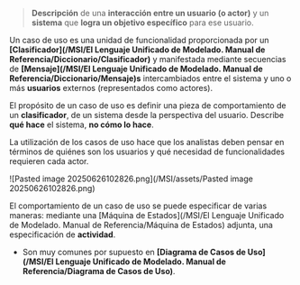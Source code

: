 > **Descripción** de una **interacción entre un usuario (o actor)** y un **sistema** que **logra un objetivo específico** para ese usuario.

Un caso de uso es una unidad de funcionalidad proporcionada por un **[Clasificador](/MSI/El Lenguaje Unificado de Modelado. Manual de Referencia/Diccionario/Clasificador)** y manifestada mediante secuencias de **[Mensaje](/MSI/El Lenguaje Unificado de Modelado. Manual de Referencia/Diccionario/Mensaje)s** intercambiados entre el sistema y uno o más **usuarios** externos (representados como actores).

El propósito de un caso de uso es definir una pieza de comportamiento de un **clasificador**, de un sistema desde la perspectiva del usuario. Describe **qué hace** el sistema, **no cómo lo hace**.

La utilización de los casos de uso hace que los analistas deben pensar en términos de quiénes son los usuarios y qué necesidad de funcionalidades requieren cada actor.

![Pasted image 20250626102826.png](/MSI/assets/Pasted image 20250626102826.png)

El comportamiento de un caso de uso se puede especificar de varias maneras: mediante una [Máquina de Estados](/MSI/El Lenguaje Unificado de Modelado. Manual de Referencia/Máquina de Estados) adjunta, una especificación de **actividad**.

- Son muy comunes por supuesto en **[Diagrama de Casos de Uso](/MSI/El Lenguaje Unificado de Modelado. Manual de Referencia/Diagrama de Casos de Uso)**.



